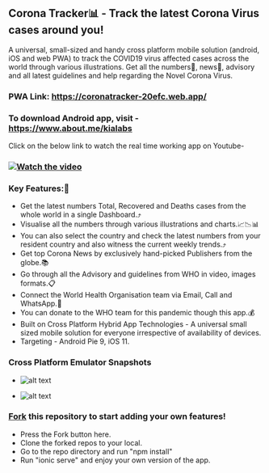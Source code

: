## Corona Tracker📊 - Track the latest Corona Virus cases around you!

A universal, small-sized and handy cross platform mobile solution (android, iOS and web PWA) to track the COVID19 virus affected cases across the world through various illustrations. Get all the numbers🔢, news📃, advisory and all latest guidelines and help regarding the Novel Corona Virus.

### PWA Link: https://coronatracker-20efc.web.app/

### To download Android app, visit - https://www.about.me/kialabs

Click on the below link to watch the real time working app on Youtube-

### [![Watch the video](https://img.youtube.com/vi/ZlbCUFLYq6o/maxresdefault.jpg)](https://youtu.be/ZlbCUFLYq6o)

### Key Features:🎉

* Get the latest numbers Total, Recovered and Deaths cases from the whole world in a single Dashboard.⤴️
* Visualise all the numbers through various illustrations and charts.📈📉📊
* You can also select the country and check the latest numbers from your resident country and also witness the current weekly trends.⤴️
* Get top Corona News by exclusively hand-picked Publishers from the globe.📚
* Go through all the Advisory and guidelines from WHO in video, images formats.📋
* Connect the World Health Organisation team via Email, Call and WhatsApp.📲
* You can donate to the WHO team for this pandemic though this app.💰
* Built on Cross Platform Hybrid App Technologies - A universal small sized mobile solution for everyone irrespective of availability of devices.
* Targeting - Android Pie 9, iOS 11.

### Cross Platform Emulator Snapshots
* ![alt text](https://github.com/kapilraghuwanshi/corona-tracker-app/blob/master/CoronaTrackerIcons/CoronaHybridAppSnap2.png?raw=true)

* ![alt text](https://github.com/kapilraghuwanshi/corona-tracker-app/blob/master/CoronaTrackerIcons/CoronaHybridAppSnap3.png?raw=true)


### [Fork](https://guides.github.com/activities/forking/) this repository to start adding your own features!
* Press the Fork button here.
* Clone the forked repos to your local.
* Go to the repo directory and run "npm install"
* Run "ionic serve" and enjoy your own version of the app.

